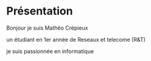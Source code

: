 # Présentation

Bonjour je suis Mathéo Crépieux 

un étudiant en 1er année de Reseaux et telecome (R&T)

je suis passionnée en informatique